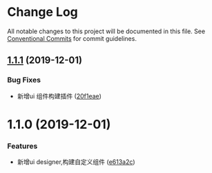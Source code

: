 # Change Log

All notable changes to this project will be documented in this file.
See [Conventional Commits](https://conventionalcommits.org) for commit guidelines.

## [1.1.1](https://github.com/MrGaoGang/lucky_tools/compare/vue-cli-plugin-uibuilder-widget@1.1.0...vue-cli-plugin-uibuilder-widget@1.1.1) (2019-12-01)


### Bug Fixes

* 新增ui 组件构建插件 ([20f1eae](https://github.com/MrGaoGang/lucky_tools/commit/20f1eae))





# 1.1.0 (2019-12-01)


### Features

* 新增ui designer,构建自定义组件 ([e613a2c](https://github.com/MrGaoGang/lucky_tools/commit/e613a2c))
